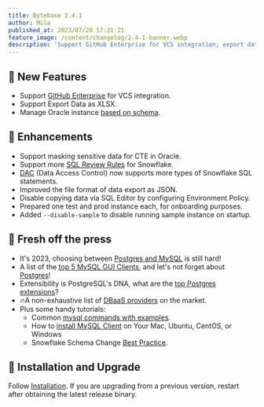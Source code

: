 ```yaml
---
title: Bytebase 2.4.1
author: Mila
published_at: 2023/07/20 17:21:21
feature_image: /content/changelog/2-4-1-banner.webp
description: 'Support GitHub Enterprise for VCS integration; export data as XLSX files; manage Oracle instance based on schema'
---
```


## 🚀 New Features

- Support [GitHub Enterprise](/docs/vcs-integration/github-enterprise/) for VCS integration.
- Support Export Data as XLSX.
- Manage Oracle instance [based on schema](/docs/get-started/instance/#oracle).

## 🎄 Enhancements

- Support masking sensitive data for CTE in Oracle.
- Support more [SQL Review Rules](/docs/sql-review/review-rules/) for Snowflake.
- [DAC](/docs/security/data-access-control/) (Data Access Control) now supports more types of Snowflake SQL statements.
- Improved the file format of data export as JSON.
- Disable copying data via SQL Editor by configuring Environment Policy.
- Prepared one test and prod instance each, for onboarding purposes.
- Added `--disable-sample` to disable running sample instance on startup.

## 📰 Fresh off the press

- It's 2023, choosing between [Postgres and MySQL](/blog/postgres-vs-mysql/) is still hard!
- A list of the [top 5 MySQL GUI Clients](/blog/top-mysql-gui-client/), and let's not forget about [Postgres](/blog/top-postgres-gui-client/)!
- Extensibility is PostgreSQL's DNA, what are the [top Postgres extensions](/blog/top-postgres-extension/)?
- 🔥A non-exhaustive list of [DBaaS providers](/blog/database-as-a-service-dbaas-provider/) on the market.
- Plus some handy tutorials:
  - Common [mysql commands with examples](/blog/top-mysql-commands-with-examples/).
  - How to [install MySQL Client](/blog/how-to-install-mysql-client-on-mac-ubuntu-centos-windows/) on Your Mac, Ubuntu, CentOS, or Windows
  - Snowflake Schema Change [Best Practice](/blog/snowflake-schema-change/).

## 📕 Installation and Upgrade

Follow [Installation](/docs/get-started/install/overview). If you are upgrading from a previous version, restart after obtaining the latest release binary.